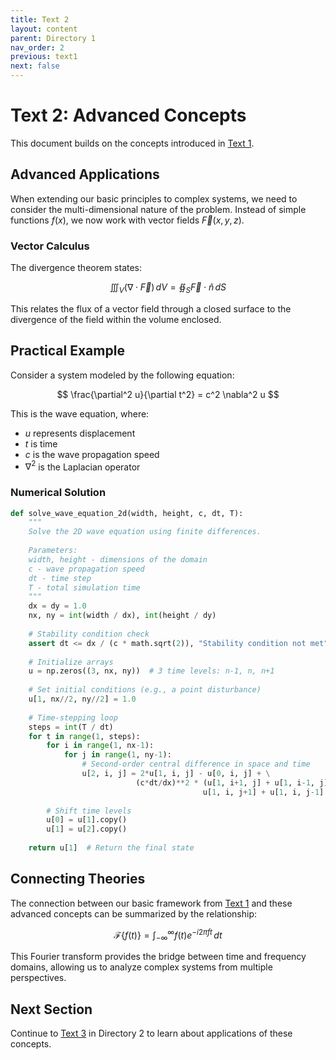 ```yaml
---
title: Text 2
layout: content
parent: Directory 1
nav_order: 2
previous: text1
next: false
---
```


# Text 2: Advanced Concepts

This document builds on the concepts introduced in [Text 1](text1).

## Advanced Applications

When extending our basic principles to complex systems, we need to consider the multi-dimensional nature of the problem. Instead of simple functions $f(x)$, we now work with vector fields $\vec{F}(x,y,z)$.

### Vector Calculus

The divergence theorem states:

$$
\iiint_V (\nabla \cdot \vec{F}) \, dV = \oiint_S \vec{F} \cdot \hat{n} \, dS
$$

This relates the flux of a vector field through a closed surface to the divergence of the field within the volume enclosed.

## Practical Example

Consider a system modeled by the following equation:

$$
\frac{\partial^2 u}{\partial t^2} = c^2 \nabla^2 u
$$

This is the wave equation, where:
- $u$ represents displacement
- $t$ is time
- $c$ is the wave propagation speed
- $\nabla^2$ is the Laplacian operator

### Numerical Solution

```python
def solve_wave_equation_2d(width, height, c, dt, T):
    """
    Solve the 2D wave equation using finite differences.
    
    Parameters:
    width, height - dimensions of the domain
    c - wave propagation speed
    dt - time step
    T - total simulation time
    """
    dx = dy = 1.0
    nx, ny = int(width / dx), int(height / dy)
    
    # Stability condition check
    assert dt <= dx / (c * math.sqrt(2)), "Stability condition not met"
    
    # Initialize arrays
    u = np.zeros((3, nx, ny))  # 3 time levels: n-1, n, n+1
    
    # Set initial conditions (e.g., a point disturbance)
    u[1, nx//2, ny//2] = 1.0
    
    # Time-stepping loop
    steps = int(T / dt)
    for t in range(1, steps):
        for i in range(1, nx-1):
            for j in range(1, ny-1):
                # Second-order central difference in space and time
                u[2, i, j] = 2*u[1, i, j] - u[0, i, j] + \
                            (c*dt/dx)**2 * (u[1, i+1, j] + u[1, i-1, j] + \
                                           u[1, i, j+1] + u[1, i, j-1] - 4*u[1, i, j])
        
        # Shift time levels
        u[0] = u[1].copy()
        u[1] = u[2].copy()
    
    return u[1]  # Return the final state
```

## Connecting Theories

The connection between our basic framework from [Text 1](text1) and these advanced concepts can be summarized by the relationship:

$$
\mathcal{F}\{f(t)\} = \int_{-\infty}^{\infty} f(t) e^{-i2\pi ft} \, dt
$$

This Fourier transform provides the bridge between time and frequency domains, allowing us to analyze complex systems from multiple perspectives.

## Next Section

Continue to [Text 3](../dir2/text3) in Directory 2 to learn about applications of these concepts.
